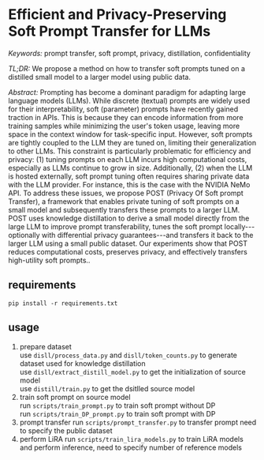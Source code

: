 # Efficient and Privacy-Preserving Soft Prompt Transfer for LLMs

*Keywords:* prompt transfer, soft prompt, privacy, distillation, confidentiality

*TL;DR:* We propose a method on how to transfer soft prompts tuned on a distilled small model to a larger model using public data.

*Abstract:*
Prompting has become a dominant paradigm for adapting large language models (LLMs). While discrete (textual) prompts are widely used for their interpretability, soft (parameter) prompts have recently gained traction in APIs. This is because they can encode information from more training samples while minimizing the user's token usage, leaving more space in the context window for task-specific input. However, soft prompts are tightly coupled to the LLM they are tuned on, limiting their generalization to other LLMs. This constraint is particularly problematic for efficiency and privacy: (1) tuning prompts on each LLM incurs high computational costs, especially as LLMs continue to grow in size. Additionally, (2) when the LLM is hosted externally, soft prompt tuning often requires sharing private data with the LLM provider. For instance, this is the case with the NVIDIA NeMo API. To address these issues, we propose POST (Privacy Of Soft prompt Transfer), a framework that enables private tuning of soft prompts on a small model and subsequently transfers these prompts to a larger LLM. POST uses knowledge distillation to derive a small model directly from the large LLM to improve prompt transferability, tunes the soft prompt locally---optionally with differential privacy guarantees---and transfers it back to the larger LLM using a small public dataset. Our experiments show that POST reduces computational costs, preserves privacy, and effectively transfers high-utility soft prompts..
## requirements

`pip install -r requirements.txt`

## usage
1. prepare dataset    
use `disll/process_data.py` and `disll/token_counts.py` to generate dataset used for knowledge distillation  
use `disll/extract_distill_model.py` to get the initialization of source model   
use `distill/train.py` to get the dsitlled source model 
2. train soft prompt on source model  
run `scripts/train_prompt.py` to train soft prompt without DP  
run `scripts/train_DP_prompt.py` to train soft prompt with DP  
3. prompt transfer
run `scripts/prompt_transfer.py` to transfer prompt need to specify the public dataset
4. perform LiRA
run `scripts/train_lira_models.py` to train LiRA models and perform inference, need to specify number of reference models

